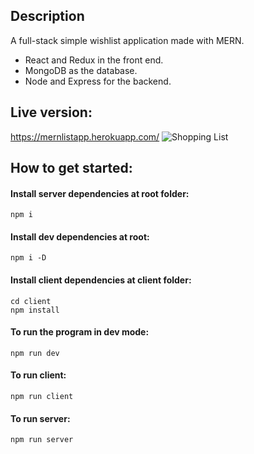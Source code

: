
## Description
A full-stack simple wishlist application made with MERN.
- React and Redux in the front end.
- MongoDB as the database.
- Node and Express for the backend.

## Live version:
https://mernlistapp.herokuapp.com/
![Shopping List](https://imgur.com/Oyrs7ND)


## How to get started:
#### Install server dependencies at root folder:
    npm i

#### Install dev dependencies at root:
    npm i -D

#### Install client dependencies at client folder:
    cd client
    npm install

#### To run the program in dev mode:
    npm run dev

#### To run client:
    npm run client

#### To run server:
    npm run server
